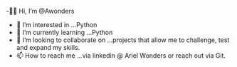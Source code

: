 -👋🏽 Hi, I’m @Awonders
- 👀 I’m interested in ...Python
- 🌱 I’m currently learning ...Python
- 💞️ I’m looking to collaborate on ...projects that allow me to challenge, test and expand my skills.
- 📫 How to reach me ...via linkedin @ Ariel Wonders or reach out via Git.

<!---
Awonders/Awonders is a ✨ special ✨ repository because its `README.md` (this file) appears on your GitHub profile.
You can click the Preview link to take a look at your changes.
--->
